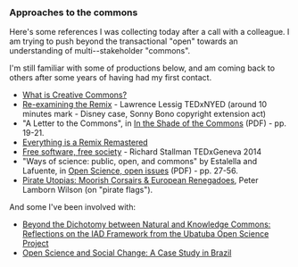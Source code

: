 ### Approaches to the commons

Here's some references I was collecting today after a call with a colleague. I am trying to push beyond the transactional "open" towards an understanding of multi--stakeholder "commons".

I'm still familiar with some of productions below, and am coming back to others after some years of having had my first contact.

- [What is Creative Commons?](https://www.youtube.com/watch?v=dPZTh2NKTm4)
- [Re-examining the Remix](https://www.youtube.com/watch?v=xyf_0SMAsFA&t=600s) - Lawrence Lessig TEDxNYED (around 10 minutes mark - Disney case, Sonny Bono copyright extension act)
- "A Letter to the Commons", in [In the Shade of the Commons](https://waag.org/sites/waag/files/Publicaties/InTheShade.pdf) (PDF) - pp. 19-21.
- [Everything is a Remix Remastered](https://www.youtube.com/watch?v=nJPERZDfyWc)
- [Free software, free society](https://www.youtube.com/watch?v=Ag1AKIl_2GM) - Richard Stallman TEDxGeneva 2014
- "Ways of science: public, open, and commons" by Estalella and Lafuente, in [Open Science, open issues](https://livroaberto.ibict.br/bitstream/1/1061/1/Open%20Science%20open%20issues_Digital.pdf) (PDF) -  pp. 27-56.
- [Pirate Utopias: Moorish Corsairs & European Renegadoes](https://www.goodreads.com/book/show/449902.Pirate_Utopias), Peter Lamborn Wilson (on "pirate flags").

And some I've been involved with:

- [Beyond the Dichotomy between Natural and Knowledge Commons: Reflections on the IAD Framework from the Ubatuba Open Science Project](https://is.efeefe.me/stuff/beyond-the-dichotomy-commons)
- [Open Science and Social Change: A Case Study in Brazil](https://is.efeefe.me/stuff/open-science-and-social-change-a-case-study-in-brazil)

